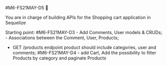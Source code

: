 #M6-FS21MAY-D5 🛒

You are in charge of building APIs for the Shopping cart application in Sequelize

Starting point: 
#M6-FS21MAY-D3 - Add Comments, User models & CRUDs; - Associations between the Comment, User, Products; 
- GET /products endpoint product should include categories, user and comments; 
#M6-FS21MAY-D4 - add Cart, Add the possibility to filter Products by category and paginate Products
